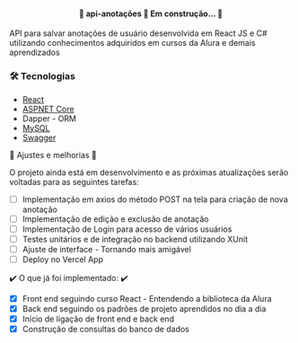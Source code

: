 <h4 align="center"> 
	🚧  api-anotações 🚀 Em construção...  🚧
</h4>

API para salvar anotações de usuário desenvolvida em React JS e C# utilizando conhecimentos adquiridos em cursos da Alura e demais aprendizados

### 🛠 Tecnologias
- [React](https://pt-br.reactjs.org/)
- [ASPNET Core](https://dotnet.microsoft.com/en-us/apps/aspnet)
- Dapper - ORM
- [MySQL](https://www.mysql.com/)
- [Swagger](https://swagger.io/)

:construction: Ajustes e melhorias :construction:

O projeto ainda está em desenvolvimento e as próximas atualizações serão voltadas para as seguintes tarefas:
- [ ] Implementação em axios do método POST na tela para criação de nova anotação
- [ ] Implementação de edição e exclusão de anotação
- [ ] Implementação de Login para acesso de vários usuários
- [ ] Testes unitários e de integração no backend utilizando XUnit
- [ ] Ajuste de interface - Tornando mais amigável
- [ ] Deploy no Vercel App

:heavy_check_mark: O que já foi implementado: :heavy_check_mark:
- [x] Front end seguindo curso React - Entendendo a biblioteca da Alura
- [x] Back end seguindo os padrões de projeto aprendidos no dia a dia
- [x] Início de ligação de front end e back end
- [x] Construção de consultas do banco de dados
